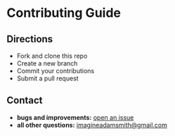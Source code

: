 # Contributing Guide

## Directions
- Fork and clone this repo
- Create a new branch
- Commit your contributions
- Submit a pull request

## Contact
- **bugs and improvements:** [open an issue](https://github.com/imaginate/onlydata/issues)
- **all other questions:** imagineadamsmith@gmail.com

